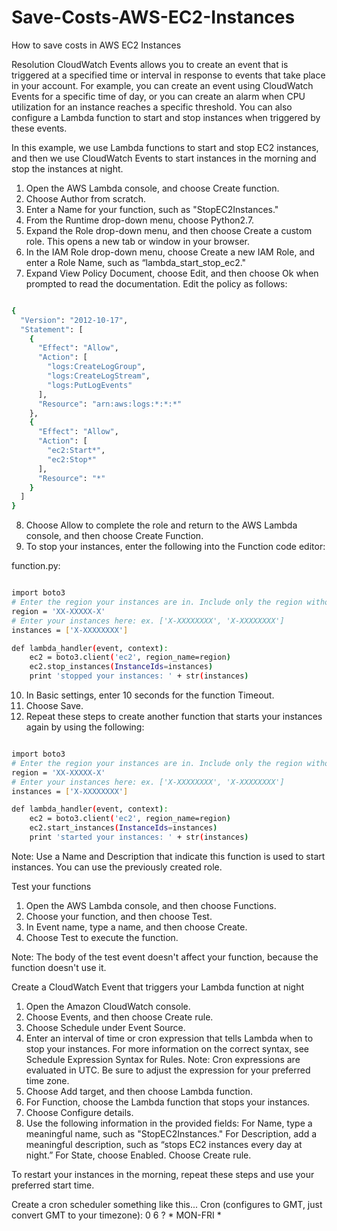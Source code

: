 # Save-Costs-AWS-EC2-Instances
How to save costs in AWS EC2 Instances


Resolution
CloudWatch Events allows you to create an event that is triggered at a specified time or interval in response to events that take place in your account. For example, you can create an event using CloudWatch Events for a specific time of day, or you can create an alarm when CPU utilization for an instance reaches a specific threshold. You can also configure a Lambda function to start and stop instances when triggered by these events.

In this example, we use Lambda functions to start and stop EC2 instances, and then we use CloudWatch Events to start instances in the morning and stop the instances at night.

1.    Open the AWS Lambda console, and choose Create function.
2.    Choose Author from scratch.
3.    Enter a Name for your function, such as "StopEC2Instances."
4.    From the Runtime drop-down menu, choose Python2.7.
5.    Expand the Role drop-down menu, and then choose Create a custom role. This opens a new tab or window in your browser.
6.    In the IAM Role drop-down menu, choose Create a new IAM Role, and enter a Role Name, such as “lambda_start_stop_ec2."
7.    Expand View Policy Document, choose Edit, and then choose Ok when prompted to read the documentation. Edit the policy as follows:

```sh

{
  "Version": "2012-10-17",
  "Statement": [
    {
      "Effect": "Allow",
      "Action": [
        "logs:CreateLogGroup",
        "logs:CreateLogStream",
        "logs:PutLogEvents"
      ],
      "Resource": "arn:aws:logs:*:*:*"
    },
    {
      "Effect": "Allow",
      "Action": [
        "ec2:Start*",
        "ec2:Stop*"
      ],
      "Resource": "*"
    }
  ]
}

```


8.    Choose Allow to complete the role and return to the AWS Lambda console, and then choose Create Function.
9.    To stop your instances, enter the following into the Function code editor:


function.py:
```sh

import boto3
# Enter the region your instances are in. Include only the region without specifying Availability Zone; e.g., 'us-east-1'
region = 'XX-XXXXX-X'
# Enter your instances here: ex. ['X-XXXXXXXX', 'X-XXXXXXXX']
instances = ['X-XXXXXXXX']

def lambda_handler(event, context):
    ec2 = boto3.client('ec2', region_name=region)
    ec2.stop_instances(InstanceIds=instances)
    print 'stopped your instances: ' + str(instances)

```

10.  In Basic settings, enter 10 seconds for the function Timeout.
11.  Choose Save.
12.  Repeat these steps to create another function that starts your instances again by using the following:
```sh

import boto3
# Enter the region your instances are in. Include only the region without specifying Availability Zone; e.g.; 'us-east-1'
region = 'XX-XXXXX-X'
# Enter your instances here: ex. ['X-XXXXXXXX', 'X-XXXXXXXX']
instances = ['X-XXXXXXXX']

def lambda_handler(event, context):
    ec2 = boto3.client('ec2', region_name=region)
    ec2.start_instances(InstanceIds=instances)
    print 'started your instances: ' + str(instances)


```



Note: Use a Name and Description that indicate this function is used to start instances. You can use the previously created role.

Test your functions

1.    Open the AWS Lambda console, and then choose Functions.
2.    Choose your function, and then choose Test.
3.    In Event name, type a name, and then choose Create.
4.    Choose Test to execute the function.

Note: The body of the test event doesn't affect your function, because the function doesn't use it.

Create a CloudWatch Event that triggers your Lambda function at night

1.    Open the Amazon CloudWatch console.
2.    Choose Events, and then choose Create rule.
3.    Choose Schedule under Event Source.
4.    Enter an interval of time or cron expression that tells Lambda when to stop your instances. For more information on the correct syntax, see Schedule Expression Syntax for Rules.
Note: Cron expressions are evaluated in UTC. Be sure to adjust the expression for your preferred time zone.
5.    Choose Add target, and then choose Lambda function.
6.    For Function, choose the Lambda function that stops your instances.
7.    Choose Configure details.
8.    Use the following information in the provided fields:
       For Name, type a meaningful name, such as "StopEC2Instances."
       For Description, add a meaningful description, such as “stops EC2 instances every day at night.”
       For State, choose Enabled.
       Choose Create rule.

To restart your instances in the morning, repeat these steps and use your preferred start time.


Create a cron scheduler something like this...
Cron (configures to GMT, just convert GMT to your timezone):
0 6 ? * MON-FRI *
